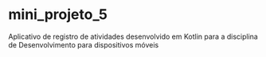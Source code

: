 # mini_projeto_5
Aplicativo de registro de atividades desenvolvido em Kotlin para a disciplina de Desenvolvimento para dispositivos móveis
